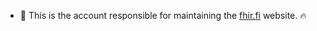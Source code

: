 - 👋 This is the account responsible for maintaining the [fhir.fi](https://fhir.fi) website. 🔥

<!---
fhir-fi/fhir-fi is a ✨ special ✨ repository because its `README.md` (this file) appears on your GitHub profile.
You can click the Preview link to take a look at your changes.
--->
